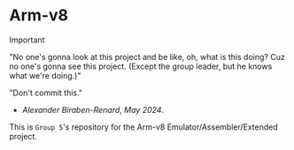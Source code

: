# Arm-v8

> [!IMPORTANT]
> "No one's gonna look at this project and be like, oh, what is this doing? Cuz no one's gonna see this project. (Except the group leader, but he knows what we're doing.)"
>
> "Don't commit this."
>
> - *Alexander Biraben-Renard*, *May 2024*.

This is `Group 5`'s repository for the Arm-v8 Emulator/Assembler/Extended project. 
